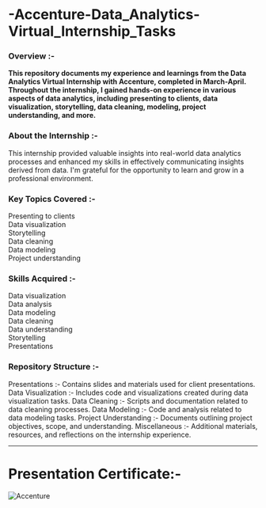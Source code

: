 # -Accenture-Data_Analytics-Virtual_Internship_Tasks

### Overview :-
__This repository documents my experience and learnings from the Data Analytics Virtual Internship with Accenture, completed in March-April. Throughout the internship, I gained hands-on experience in various aspects of data analytics, including presenting to clients, data visualization, storytelling, data cleaning, modeling, project understanding, and more.__

### About the Internship :-
This internship provided valuable insights into real-world data analytics processes and enhanced my skills in effectively communicating insights derived from data. I'm grateful for the opportunity to learn and grow in a professional environment.

### Key Topics Covered :-
Presenting to clients\
Data visualization\
Storytelling\
Data cleaning\
Data modeling\
Project understanding

### Skills Acquired :-
Data visualization\
Data analysis\
Data modeling\
Data cleaning\
Data understanding\
Storytelling\
Presentations

### Repository Structure :-
Presentations :- Contains slides and materials used for client presentations.
Data Visualization :- Includes code and visualizations created during data visualization tasks.
Data Cleaning :- Scripts and documentation related to data cleaning processes.
Data Modeling :- Code and analysis related to data modeling tasks.
Project Understanding :- Documents outlining project objectives, scope, and understanding.
Miscellaneous :- Additional materials, resources, and reflections on the internship experience.
__________________________________________________________________________________________________



# Presentation Certificate:-
![Accenture](https://res.cloudinary.com/dgwuwwqom/image/upload/v1719642533/Github/Accenture.jpg)





